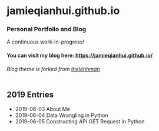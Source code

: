 # jamieqianhui.github.io
### Personal Portfolio and Blog
A continuous work-in-progress!

#### You can visit my blog here: https://jamieqianhui.github.io/ <br>
###### Blog theme is forked from [thelehhman][thelehhman]<br><br>


## 2019 Entries
+ 2019-06-03 About Me
+ 2019-06-04 Data Wrangling in Python
+ 2019-06-05 Constructing API GET Request in Python

[thelehhman]: https://github.com/thelehhman/plainwhite-jekyll 
